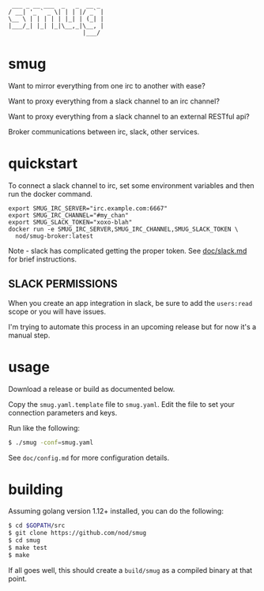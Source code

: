 
```
 ___ _ __ ___  _   _  __ _ 
/ __| '_ ` _ \| | | |/ _` |
\__ \ | | | | | |_| | (_| |
|___/_| |_| |_|\__,_|\__, |
                     |___/ 
```

# smug

Want to mirror everything from one irc to another with ease?

Want to proxy everything from a slack channel to an irc channel?

Want to proxy everything from a slack channel to an external RESTful api?

Broker communications between irc, slack, other services.

# quickstart

To connect a slack channel to irc, set some environment variables and then run
the docker command.

```
export SMUG_IRC_SERVER="irc.example.com:6667"
export SMUG_IRC_CHANNEL="#my_chan"
export SMUG_SLACK_TOKEN="xoxo-blah"
docker run -e SMUG_IRC_SERVER,SMUG_IRC_CHANNEL,SMUG_SLACK_TOKEN \
  nod/smug-broker:latest
```

Note - slack has complicated getting the proper token.
See [doc/slack.md](doc/slack.md) for brief instructions.

## SLACK PERMISSIONS

When you create an app integration in slack, be sure to add the `users:read`
scope or you will have issues.

I'm trying to automate this process in an upcoming release but for now it's a
manual step.

# usage

Download a release or build as documented below.

Copy the `smug.yaml.template` file to `smug.yaml`.  Edit the file to set your
connection parameters and keys.

Run like the following:

```bash
$ ./smug -conf=smug.yaml
```

See `doc/config.md` for more configuration details.

# building

Assuming golang version 1.12+ installed, you can do the following:

```bash
$ cd $GOPATH/src
$ git clone https://github.com/nod/smug
$ cd smug
$ make test
$ make
```

If all goes well, this should create a `build/smug` as a compiled binary at that
point.

